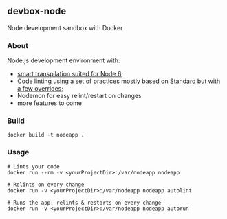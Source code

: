 ## devbox-node
Node development sandbox with Docker

### About

Node.js development environment with:

* [smart transpilation suited for Node 6](https://babeljs.io/docs/plugins/preset-es2017/);
* Code linting using a set of practices mostly based on [Standard](https://github.com/feross/standard) but with [a few overrides](/eslintrc.json);
* Nodemon for easy relint/restart on changes
* more features to come

### Build

```
docker build -t nodeapp .
```

### Usage

```
# Lints your code
docker run --rm -v <yourProjectDir>:/var/nodeapp nodeapp 

# Relints on every change
docker run -v <yourProjectDir>:/var/nodeapp nodeapp autolint

# Runs the app; relints & restarts on every change
docker run -v <yourProjectDir>:/var/nodeapp nodeapp autorun
```

